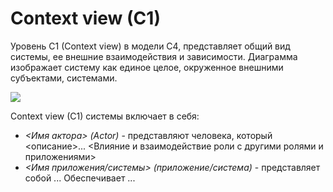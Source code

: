 # Context view (C1)
Уровень C1 (Context view) в модели C4, представляет общий вид системы, ее внешние взаимодействия и зависимости.
Диаграмма изображает систему как единое целое, окруженное внешними субъектами, системами.

<img src="images/c1.jpg">

Context view (C1) системы включает в себя:

* *<Имя актора> (Actor)* - представляют человека, который <описание>... <Влияние и взаимодействие роли с другими ролями и приложениями>
* *<Имя приложения/системы> (приложение/система)* - представляет собой ... Обеспечивает ...